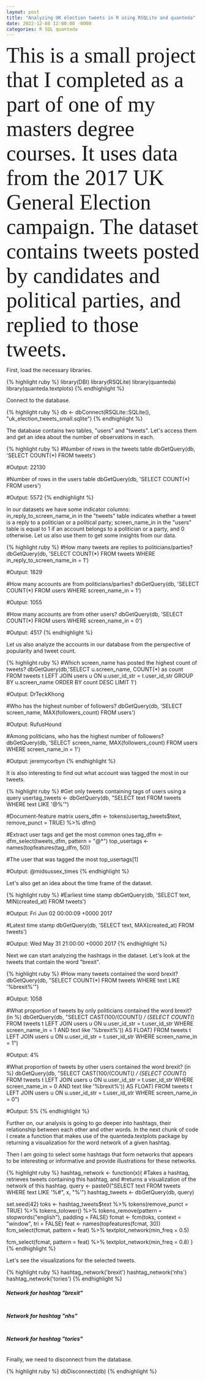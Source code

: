 ```yaml
---
layout: post
title: "Analyzing UK election tweets in R using RSQLite and quanteda"
date: 2022-12-08 12:00:00 -0000
categories: R SQL quanteda
---
```

<span style="font-family:Permanent Marker; font-size:4em;">This is a small project that I completed as a part of one of my masters degree courses. It uses data from the 2017 UK General Election campaign. The dataset contains tweets posted by candidates and political parties, and replied to those tweets.</span>

First, load the necessary libraries.

{% highlight ruby %}
library(DBI)
library(RSQLite)
library(quanteda)
library(quanteda.textplots)
{% endhighlight %}

Connect to the database.

{% highlight ruby %}
db <- dbConnect(RSQLite::SQLite(), "uk_election_tweets_small.sqlite")
{% endhighlight %}

The database contains two tables, "users" and "tweets". Let's access them and get an idea about the number of observations in each.

{% highlight ruby %}
#Number of rows in the tweets table
dbGetQuery(db, 'SELECT COUNT(*) FROM tweets')

#Output: 22130

#Number of rows in the users table
dbGetQuery(db, 'SELECT COUNT(*) FROM users')

#Output: 5572
{% endhighlight %}

In our datasets we have some indicator columns: in_reply_to_screen_name_in in the "tweets" table indicates whether a tweet is a reply to a politician or
a political party; screen_name_in in the "users" table is equal to 1 if an account belongs to a politician or a party, and 0 otherwise. Let us also use 
them to get some insights from our data.

{% highlight ruby %}
#How many tweets are replies to politicians/parties?
dbGetQuery(db, 'SELECT COUNT(*) 
           FROM tweets
           WHERE in_reply_to_screen_name_in = 1')

#Output: 1829

#How many accounts are from politicians/parties?
dbGetQuery(db, 'SELECT COUNT(*) 
           FROM users
           WHERE screen_name_in = 1')

#Output: 1055

#How many accounts are from other users?
dbGetQuery(db, 'SELECT COUNT(*) 
           FROM users
           WHERE screen_name_in = 0')

#Output: 4517
{% endhighlight %}

Let us also analyze the accounts in our database from the perspective of popularity and tweet count.

{% highlight ruby %}
#Which screen_name has posted the highest count of tweets?
dbGetQuery(db,'SELECT u.screen_name, COUNT(*) as count
           FROM tweets t
           LEFT JOIN users u
           ON u.user_id_str = t.user_id_str
           GROUP BY u.screen_name
           ORDER BY count DESC
           LIMIT 1')

#Output: DrTeckKhong

#Who has the highest number of followers?
dbGetQuery(db, 'SELECT screen_name, MAX(followers_count)
           FROM users')

#Output: RufusHound

#Among politicians, who has the highest number of followers?
dbGetQuery(db, 'SELECT screen_name, MAX(followers_count)
           FROM users
           WHERE screen_name_in = 1')

#Output: jeremycorbyn
{% endhighlight %}

It is also interesting to find out what account was tagged the most in our tweets.

{% highlight ruby %}
#Get only tweets containing tags of users using a query
usertag_tweets <- dbGetQuery(db, "SELECT text 
           FROM tweets
           WHERE text LIKE '@%'")

#Document-feature matrix
users_dfm <- tokens(usertag_tweets$text, remove_punct = TRUE) %>%
    dfm()

#Extract user tags and get the most common ones
tag_dfm <- dfm_select(tweets_dfm, pattern = "@*")
top_usertags <- names(topfeatures(tag_dfm, 50))

#The user that was tagged the most
top_usertags[1]

#Output: @midsussex_times
{% endhighlight %}

Let's also get an idea about the time frame of the dataset.

{% highlight ruby %}
#Earliest time stamp
dbGetQuery(db, 'SELECT text, MIN(created_at)
           FROM tweets')

#Output: Fri Jun 02 00:00:09 +0000 2017

#Latest time stamp
dbGetQuery(db, 'SELECT text, MAX(created_at)
           FROM tweets')

#Output: Wed May 31 21:00:00 +0000 2017
{% endhighlight %}

Next we can start analyzing the hashtags in the dataset. Let's look at the tweets that contain the word "brexit".

{% highlight ruby %}
#How many tweets contained the word brexit?
dbGetQuery(db, "SELECT COUNT(*)
           FROM tweets
           WHERE text LIKE '%brexit%'")

#Output: 1058

#What proportion of tweets by only politicians contained the word brexit? (in %)
dbGetQuery(db, "SELECT CAST(100/(COUNT(*) / (SELECT COUNT(*) FROM tweets t
           LEFT JOIN users u
           ON u.user_id_str = t.user_id_str
           WHERE screen_name_in = 1 AND text like '%brexit%')) AS FLOAT)
           FROM tweets t
           LEFT JOIN users u
           ON u.user_id_str = t.user_id_str
           WHERE screen_name_in = 1")

#Output: 4%

#What proportion of tweets by other users contained the word brexit? (in %)
dbGetQuery(db, "SELECT CAST(100/(COUNT(*) / (SELECT COUNT(*) FROM tweets t
           LEFT JOIN users u
           ON u.user_id_str = t.user_id_str
           WHERE screen_name_in = 0 AND text like '%brexit%')) AS FLOAT)
           FROM tweets t
           LEFT JOIN users u
           ON u.user_id_str = t.user_id_str
           WHERE screen_name_in = 0")
     
#Output: 5%
{% endhighlight %}

Further on, our analysis is going to go deeper into hashtags, their relationship between each other and other words. In the next chunk of code I create a 
function that makes use of the quanteda.textplots package by returning a visualization for the word network of a given hashtag.

Then I am going to select some hashtags that form networks that appears to be interesting or informative and provide illustrations for these networks.

{% highlight ruby %}
hashtag_network <- function(x){
  #Takes a hashtag, retrieves tweets containing this hashtag, and
  #returns a visualization of the network of this hashtag.
  query <- paste0("SELECT text FROM tweets WHERE text LIKE '%#", x, "%'")
  hashtag_tweets <- dbGetQuery(db, query)
  
  set.seed(42)
  toks <- hashtag_tweets$text %>%
      tokens(remove_punct = TRUE) %>%
      tokens_tolower() %>%
      tokens_remove(pattern = stopwords("english"), padding = FALSE)
  fcmat <- fcm(toks, context = "window", tri = FALSE)
  feat <- names(topfeatures(fcmat, 30))
  fcm_select(fcmat, pattern = feat) %>%
      textplot_network(min_freq = 0.5)
  
  fcm_select(fcmat, pattern = feat) %>%
      textplot_network(min_freq = 0.8)
}
{% endhighlight %}

Let's see the visualizations for the selected tweets.

{% highlight ruby %}
hashtag_network('brexit')
hashtag_network('nhs')
hashtag_network('tories')
{% endhighlight %}

<h5>Network for hashtag "brexit"</h5>
<img src="/assets/brexit.png" alt="">

<h5>Network for hashtag "nhs"</h5>
<img src="/assets/nhs.png" alt="">

<h5>Network for hashtag "tories"</h5>
<img src="/assets/tories.png" alt="">

Finally, we need to disconnect from the database.

{% highlight ruby %}
dbDisconnect(db)
{% endhighlight %}
